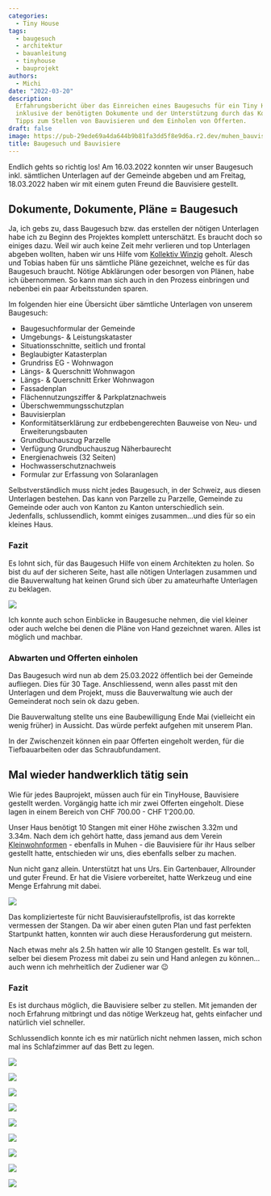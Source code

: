 ```yaml
---
categories:
  - Tiny House
tags:
  - baugesuch
  - architektur
  - bauanleitung
  - tinyhouse
  - bauprojekt
authors:
  - Michi
date: "2022-03-20"
description:
  Erfahrungsbericht über das Einreichen eines Baugesuchs für ein Tiny House,
  inklusive der benötigten Dokumente und der Unterstützung durch das Kollektiv Winzig.
  Tipps zum Stellen von Bauvisieren und dem Einholen von Offerten.
draft: false
image: https://pub-29ede69a4da644b9b81fa3dd5f8e9d6a.r2.dev/muhen_bauvisier_10.webp
title: Baugesuch und Bauvisiere
---
```


Endlich gehts so richtig los! Am 16.03.2022 konnten wir unser Baugesuch inkl.
sämtlichen Unterlagen auf der Gemeinde abgeben und am Freitag, 18.03.2022
haben wir mit einem guten Freund die Bauvisiere gestellt.

## Dokumente, Dokumente, Pläne = Baugesuch

Ja, ich gebs zu, dass Baugesuch bzw. das erstellen der nötigen Unterlagen habe
ich zu Beginn des Projektes komplett unterschätzt. Es braucht doch so einiges
dazu. Weil wir auch keine Zeit mehr verlieren und top Unterlagen abgeben
wollten, haben wir uns Hilfe vom [Kollektiv Winzig](https://www.kollektiv-winzig.ch/) geholt. Alesch und Tobias haben für uns sämtliche Pläne
gezeichnet, welche es für das Baugesuch braucht. Nötige Abklärungen oder
besorgen von Plänen, habe ich übernommen. So kann man sich auch in den Prozess
einbringen und nebenbei ein paar Arbeitsstunden sparen.

Im folgenden hier eine Übersicht über sämtliche Unterlagen von unserem
Baugesuch:

- Baugesuchformular der Gemeinde
- Umgebungs- & Leistungskataster
- Situationsschnitte, seitlich und frontal
- Beglaubigter Katasterplan
- Grundriss EG - Wohnwagon
- Längs- & Querschnitt Wohnwagon
- Längs- & Querschnitt Erker Wohnwagon
- Fassadenplan
- Flächennutzungsziffer & Parkplatznachweis
- Überschwemmungsschutzplan
- Bauvisierplan
- Konformitätserklärung zur erdbebengerechten Bauweise von Neu- und Erweiterungsbauten
- Grundbuchauszug Parzelle
- Verfügung Grundbuchauszug Näherbaurecht
- Energienachweis (32 Seiten)
- Hochwasserschutznachweis
- Formular zur Erfassung von Solaranlagen

Selbstverständlich muss nicht jedes Baugesuch, in der Schweiz, aus diesen
Unterlagen bestehen. Das kann von Parzelle zu Parzelle, Gemeinde zu Gemeinde
oder auch von Kanton zu Kanton unterschiedlich sein.  
Jedenfalls, schlussendlich, kommt einiges zusammen…und dies für so ein kleines
Haus.

### Fazit

Es lohnt sich, für das Baugesuch Hilfe von einem Architekten zu holen. So bist
du auf der sicheren Seite, hast alle nötigen Unterlagen zusammen und die
Bauverwaltung hat keinen Grund sich über zu amateurhafte Unterlagen zu
beklagen.

![]({IMAGE_PATH}/ausschnittplan.webp)

Ich konnte auch schon Einblicke in Baugesuche nehmen, die viel kleiner oder
auch welche bei denen die Pläne von Hand gezeichnet waren. Alles ist möglich
und machbar.

### Abwarten und Offerten einholen

Das Baugesuch wird nun ab dem 25.03.2022 öffentlich bei der Gemeinde
aufliegen. Dies für 30 Tage. Anschliessend, wenn alles passt mit den
Unterlagen und dem Projekt, muss die Bauverwaltung wie auch der Gemeinderat
noch sein ok dazu geben.

Die Bauverwaltung stellte uns eine Baubewilligung Ende Mai (vielleicht ein
wenig früher) in Aussicht. Das würde perfekt aufgehen mit unserem Plan.

In der Zwischenzeit können ein paar Offerten eingeholt werden, für die
Tiefbauarbeiten oder das Schraubfundament.

## Mal wieder handwerklich tätig sein

Wie für jedes Bauprojekt, müssen auch für ein TinyHouse, Bauvisiere gestellt
werden. Vorgängig hatte ich mir zwei Offerten eingeholt. Diese lagen in einem
Bereich von CHF 700.00 - CHF 1'200.00.

Unser Haus benötigt 10 Stangen mit einer Höhe zwischen 3.32m und 3.34m. Nach
dem ich gehört hatte, dass jemand aus dem Verein
[Kleinwohnformen](https://www.kleinwohnformen.ch/) - ebenfalls in Muhen - die
Bauvisiere für ihr Haus selber gestellt hatte, entschieden wir uns, dies
ebenfalls selber zu machen.

Nun nicht ganz allein. Unterstützt hat uns Urs. Ein Gartenbauer, Allrounder
und guter Freund. Er hat die Visiere vorbereitet, hatte Werkzeug und eine
Menge Erfahrung mit dabei.

![]({IMAGE_PATH}/muhen_bauvisier_2.webp)

Das komplizierteste für nicht Bauvisieraufstellprofis, ist das korrekte
vermessen der Stangen. Da wir aber einen guten Plan und fast perfekten
Startpunkt hatten, konnten wir auch diese Herausforderung gut meistern.

Nach etwas mehr als 2.5h hatten wir alle 10 Stangen gestellt. Es war toll,
selber bei diesem Prozess mit dabei zu sein und Hand anlegen zu können…auch
wenn ich mehrheitlich der Zudiener war 😉

### Fazit

Es ist durchaus möglich, die Bauvisiere selber zu stellen. Mit jemanden der
noch Erfahrung mitbringt und das nötige Werkzeug hat, gehts einfacher und
natürlich viel schneller.

Schlussendlich konnte ich es mir natürlich nicht nehmen lassen, mich schon mal
ins Schlafzimmer auf das Bett zu legen.

![]({IMAGE_PATH}/muhen_bauvisier_13.webp)

![]({IMAGE_PATH}/muhen_bauvisier_12.webp)

![]({IMAGE_PATH}/muhen_bauvisier_10.webp)

![]({IMAGE_PATH}/muhen_bauvisier_9.webp)

![]({IMAGE_PATH}/muhen_bauvisier_6.webp)

![]({IMAGE_PATH}/muhen_bauvisier_4.webp)

![]({IMAGE_PATH}/muhen_bauvisier_3.webp)

![]({IMAGE_PATH}/muhen_bauvisier_1.webp)

![]({IMAGE_PATH}/muhen_bauvisier_2.webp)
